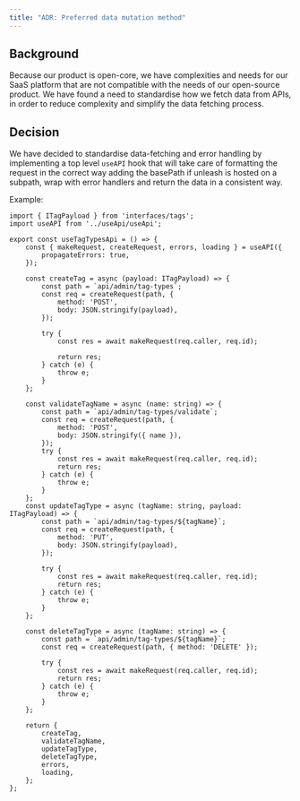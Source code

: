 ```yaml
---
title: "ADR: Preferred data mutation method"
---
```


## Background

Because our product is open-core, we have complexities and needs for our SaaS platform that are not compatible with the needs of our open-source product. We have found a need to standardise how we fetch data from APIs, in order to reduce complexity and simplify the data fetching process.

## Decision

We have decided to standardise data-fetching and error handling by implementing a top level `useAPI` hook that will take care of formatting the
request in the correct way adding the basePath if unleash is hosted on a subpath, wrap with error handlers and return the data in a consistent way.

Example:

```tsx
import { ITagPayload } from 'interfaces/tags';
import useAPI from '../useApi/useApi';

export const useTagTypesApi = () => {
    const { makeRequest, createRequest, errors, loading } = useAPI({
        propagateErrors: true,
    });

    const createTag = async (payload: ITagPayload) => {
        const path = `api/admin/tag-types`;
        const req = createRequest(path, {
            method: 'POST',
            body: JSON.stringify(payload),
        });

        try {
            const res = await makeRequest(req.caller, req.id);

            return res;
        } catch (e) {
            throw e;
        }
    };

    const validateTagName = async (name: string) => {
        const path = `api/admin/tag-types/validate`;
        const req = createRequest(path, {
            method: 'POST',
            body: JSON.stringify({ name }),
        });
        try {
            const res = await makeRequest(req.caller, req.id);
            return res;
        } catch (e) {
            throw e;
        }
    };
    const updateTagType = async (tagName: string, payload: ITagPayload) => {
        const path = `api/admin/tag-types/${tagName}`;
        const req = createRequest(path, {
            method: 'PUT',
            body: JSON.stringify(payload),
        });

        try {
            const res = await makeRequest(req.caller, req.id);
            return res;
        } catch (e) {
            throw e;
        }
    };

    const deleteTagType = async (tagName: string) => {
        const path = `api/admin/tag-types/${tagName}`;
        const req = createRequest(path, { method: 'DELETE' });

        try {
            const res = await makeRequest(req.caller, req.id);
            return res;
        } catch (e) {
            throw e;
        }
    };

    return {
        createTag,
        validateTagName,
        updateTagType,
        deleteTagType,
        errors,
        loading,
    };
};
```
